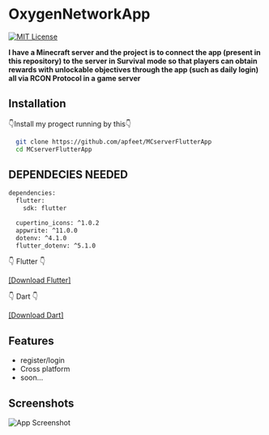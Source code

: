
# OxygenNetworkApp
[![MIT License](https://img.shields.io/badge/License-MIT-green.svg)](https://choosealicense.com/licenses/mit/)

**I have a Minecraft server and the project is to connect the app (present in this repository) to the server in Survival mode so that players can obtain rewards with unlockable objectives through the app (such as daily login) all via RCON Protocol in a game server**



## Installation

👇Install my progect running by this👇

```bash
  git clone https://github.com/apfeet/MCserverFlutterApp
  cd MCserverFlutterApp

```
## DEPENDECIES NEEDED


```bash
dependencies:
  flutter:
    sdk: flutter

  cupertino_icons: ^1.0.2
  appwrite: ^11.0.0
  dotenv: ^4.1.0
  flutter_dotenv: ^5.1.0
```
👇 Flutter 👇

[[Download Flutter]](https://docs.flutter.dev/get-started/install)

👇 Dart 👇

[[Download Dart]](https://dart.dev/get-dart)


    
## Features

- register/login
- Cross platform
- soon...


## Screenshots

![App Screenshot](https://i2.paste.pics/458cc37da4d48506ff490095e2326e43.png?trs=34813ae051b37abebd214941acdbd9cddf2abcc9ab708cfc5254b261f14def8d)

